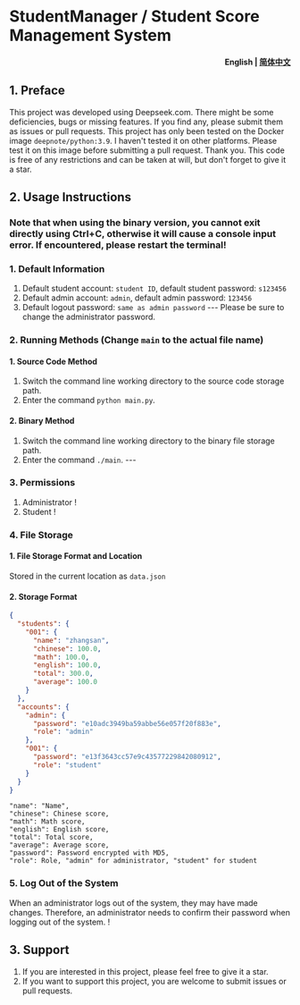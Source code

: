 # StudentManager / Student Score Management System
<h4 align="right"><strong>English</strong> | <a href="README.md">简体中文</a>

## 1. Preface
This project was developed using Deepseek.com. There might be some deficiencies, bugs or missing features. If you find any, please submit them as issues or pull requests. This project has only been tested on the Docker image `deepnote/python:3.9`. I haven't tested it on other platforms. Please test it on this image before submitting a pull request. Thank you. This code is free of any restrictions and can be taken at will, but don't forget to give it a star.

## 2. Usage Instructions
### Note that when using the binary version, you cannot exit directly using Ctrl+C, otherwise it will cause a console input error. If encountered, please restart the terminal!
### 1. Default Information
1. Default student account: `student ID`, default student password: `s123456`
2. Default admin account: `admin`, default admin password: `123456`
3. Default logout password: `same as admin password` ---
Please be sure to change the administrator password.
### 2. Running Methods (Change `main` to the actual file name)
#### 1. Source Code Method
1. Switch the command line working directory to the source code storage path.
2. Enter the command `python main.py`.
#### 2. Binary Method
1. Switch the command line working directory to the binary file storage path.
2. Enter the command `./main`. ---
### 3. Permissions
1. Administrator ! [](images/001.jpeg)
2. Student ! [](images/002.png)
### 4. File Storage
#### 1. File Storage Format and Location
Stored in the current location as `data.json`
#### 2. Storage Format
```json
{
  "students": {
    "001": {
      "name": "zhangsan",
      "chinese": 100.0,
      "math": 100.0,
      "english": 100.0,
      "total": 300.0,
      "average": 100.0
    }
  },
  "accounts": {
    "admin": {
      "password": "e10adc3949ba59abbe56e057f20f883e",
      "role": "admin"
    },
    "001": {
      "password": "e13f3643cc57e9c43577229842080912",
      "role": "student"
    }
  }
}
```
```
"name": "Name",
"chinese": Chinese score,
"math": Math score,
"english": English score,
"total": Total score,
"average": Average score,
"password": Password encrypted with MD5,
"role": Role, "admin" for administrator, "student" for student 
```
### 5. Log Out of the System
When an administrator logs out of the system, they may have made changes. Therefore, an administrator needs to confirm their password when logging out of the system. ! [](images/003.png)
## 3. Support
1. If you are interested in this project, please feel free to give it a star.
2. If you want to support this project, you are welcome to submit issues or pull requests.